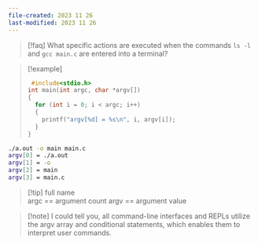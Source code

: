 ```yaml
---
file-created: 2023 11 26
last-modified: 2023 11 26
---
```


>[!faq] What specific actions are executed when the commands `ls -l` and `gcc main.c` are entered into a terminal?

>[!example] 
> ```c
>  #include<stdio.h>
> int main(int argc, char *argv[])
> {
>   for (int i = 0; i < argc; i++)
>   {
>     printf("argv[%d] = %s\n", i, argv[i]);
>   }
> }
> ```

```bash
./a.out -o main main.c
argv[0] = ./a.out
argv[1] = -o
argv[2] = main
argv[3] = main.c
```

>[!tip] full name  
>argc   ==    argument count
>argv   ==    argument value 


>[!note] I could tell you, all command-line interfaces and REPLs utilize the argv array and conditional statements, which enables them to interpret user commands.

